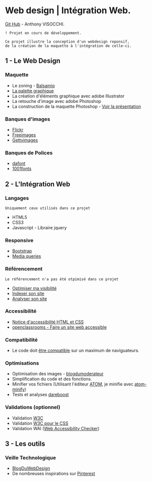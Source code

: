 # Web design | Intégration Web.

[Git Hub](https://github.com/anthoviso) - Anthony VISOCCHI.

```
! Projet en cours de développement.

Ce projet illustre la conception d'un webdesign reponsif,
de la création de la maquette à l'intégration de celle-ci.

```
## 1 -  Le Web Design

### Maquette

* Le zoning - [Balsamiq](https://balsamiq.com/)
* [La palette graphique](https://color.adobe.com/fr/)
* La création d'éléments graphique avec adobe Illustrator
* La retouche d'image avec adobe Photoshop
* La construction de la maquette Photoshop - [Voir la présentation](https://github.com/anthoviso/Web-design---Web-Integration/blob/master/doc/Maquette.md)

### Banques d'images

* [Flickr](https://www.flickr.com/)
* [Freeimages](http://fr.freeimages.com/)
* [Gettyimages](http://www.gettyimages.fr/)

### Banques de Polices

* [dafont](http://www.dafont.com/fr/)
* [1001fonts](http://www.1001fonts.com/)

## 2 - L'Intégration Web
### Langages

``` Uniquement ceux utilisés dans ce projet ```
* HTML5
* CSS3
* Javascript - Libraire jquery

### Responsive

* [Bootstrap](http://getbootstrap.com/)
* [Media queries](http://www.alsacreations.com/article/lire/930-css3-media-queries.html)

### Référencement

``` Le référencement n'a pas été otpimisé dans ce projet ```

* [Optimiser ma visibilité](https://openclassrooms.com/courses/ameliorez-la-visibilite-de-votre-site-grace-au-referencement)
* [Indexer son site](https://aide.jimdo.com/seo/le-r%C3%A9f%C3%A9rencement-c-est-quoi/indexation/)
* [Analyser son site](https://www.google.com/intl/fr_fr/analytics/)

### Accessibilité

* [Notice d'accessibilité HTML et CSS](http://wiki.accede-web.com/notices/html-css)
* [openclassrooms - Faire un site web accessible](https://openclassrooms.com/courses/faire-un-site-web-accessible)

### Compatibilité

* Le code doit [être compatible](http://www.blogintegrateur.fr/10-outils-pour-tester-la-compatibilite-de-votre-site/) sur un maximum de naviguateurs.

### Optimisations

* Optimisation des images -  [blogdumoderateur](http://www.blogdumoderateur.com/optimiser-image/)
* Simplification du code et des fonctions.
* Minifier vos fichiers (Utilisant l'éditeur [ATOM](https://atom.io/), je minifie avec [atom-minify](https://atom.io/packages/atom-minify))
* Tests et analyses [dareboost](https://www.dareboost.com/fr/home)

### Validations (optionnel)

* Validation [W3C](https://validator.w3.org/)
* Validation [W3C pour le CSS](https://jigsaw.w3.org/css-validator/)
* Validation WAI ([Web Accessibility Checker](http://achecker.ca/checker/index.php))

## 3 - Les outils

### Veille Technologique

* [BlogDuWebDesign](https://www.blogduwebdesign.com/)
* De nombreuses inspirations sur [Pinterest](https://fr.pinterest.com/webdesigns/web-design-inspiration/)
